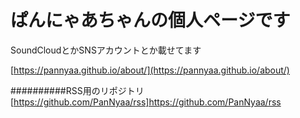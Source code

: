 # ぱんにゃあちゃんの個人ページです
SoundCloudとかSNSアカウントとか載せてます

[https://pannyaa.github.io/about/](https://pannyaa.github.io/about/)

##########RSS用のリポジトリ[https://github.com/PanNyaa/rss]https://github.com/PanNyaa/rss
